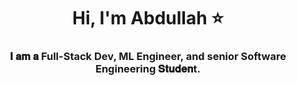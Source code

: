 <h1 align="center">Hi, I'm Abdullah ⭐</h1>
<h3 align="center">𝐈 𝐚𝐦 𝐚 Full-Stack Dev, ML Engineer, and senior Software Engineering 𝐒𝐭𝐮𝐝𝐞𝐧t. </h3>





